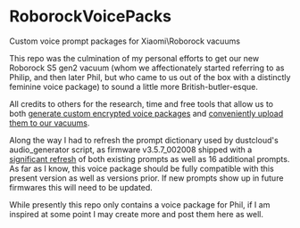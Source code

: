 # RoborockVoicePacks
Custom voice prompt packages for Xiaomi\Roborock vacuums

This repo was the culmination of my personal efforts to get our new Roborock S5 gen2 vacuum 
(whom we affectionately started referring to as Philip, and then later Phil, but who came to us out
of the box with a distinctly feminine voice package) to sound a little more British-butler-esque.

All credits to others for the research, time and free tools that allow us to both [generate custom 
encrypted voice packages](https://github.com/dgiese/dustcloud) and [conveniently upload them to
our vacuums](https://github.com/rytilahti/python-miio).  
 
Along the way I had to refresh the prompt dictionary used by dustcloud's audio_generator script,
as firmware v3.5.7_002008 shipped with a [significant refresh](
https://github.com/dgiese/dustcloud/issues/261) of both existing prompts as well as 16 additional
prompts.  As far as I know, this voice package should be fully compatible with this present version
as well as versions prior.  If new prompts show up in future firmwares this will need to be updated.

While presently this repo only contains a voice package for Phil, if I am inspired at some point
I may create more and post them here as well.